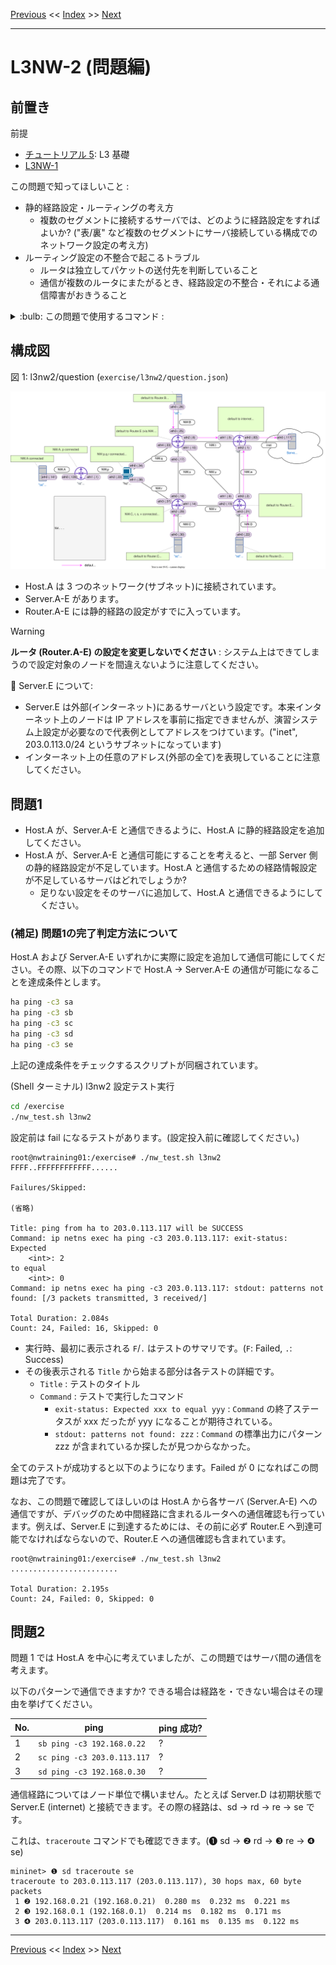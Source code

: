 <!-- HEADER -->
[Previous](../l3nw1/answer.md) << [Index](../index.md) >> [Next](../l3nw2/answer.md)

---
<!-- /HEADER -->

# L3NW-2 (問題編)

## 前置き

前提

- [チュートリアル 5](../tutorial5/scenario.md): L3 基礎
- [L3NW-1](../l3nw1/question.md)

この問題で知ってほしいこと :

- 静的経路設定・ルーティングの考え方
  * 複数のセグメントに接続するサーバでは、どのように経路設定をすればよいか? ("表/裏" など複数のセグメントにサーバ接続している構成でのネットワーク設定の考え方)
- ルーティング設定の不整合で起こるトラブル
  * ルータは独立してパケットの送付先を判断していること
  * 通信が複数のルータにまたがるとき、経路設定の不整合・それによる通信障害がおきうること

<details>

<summary>:bulb: この問題で使用するコマンド :</summary>

* インタフェースの一覧表示・設定確認
  * IP アドレス一の確認
    * `ip addr show [dev インタフェース名]`
* ルーティングテーブルの確認
  * `ip route`
* L3 通信経路の確認
  * `traceroute 宛先IPアドレス`
* L3 の通信確認
  * `ping 宛先IPアドレス` (オプション `-c N` は送信するパケット数を指定します。)
* ルーティングテーブルの操作 (静的経路の追加・削除)
  * `ip route add 宛先ネットワーク via 中継先ルータ(nexthop)IPアドレス`
  * `ip route del 宛先ネットワーク`
  * デフォルトルートを設定する場合、宛先ネットワークアドレスとして `default` キーワードが使用可能 (例: `ip route add default via ...`)
* パケットキャプチャ (必要に応じて)
  * `tcpdump -l [-i インタフェース名]` : オプション `-l` がないとリアルタイムに表示されません。

</details>

## 構成図

図 1: l3nw2/question (`exercise/l3nw2/question.json`)

![Topology](topology.drawio.svg)

* Host.A は 3 つのネットワーク(サブネット)に接続されています。
* Server.A-E があります。
* Router.A-E には静的経路の設定がすでに入っています。

> [!WARNING]
> **ルータ (Router.A-E) の設定を変更しないでください** : システム上はできてしまうので設定対象のノードを間違えないように注意してください。

:customs: Server.E について:

* Server.E は外部(インターネット)にあるサーバという設定です。本来インターネット上のノードは IP アドレスを事前に指定できませんが、演習システム上設定が必要なので代表例としてアドレスをつけています。("inet", 203.0.113.0/24 というサブネットになっています)
* インターネット上の任意のアドレス(外部の全て)を表現していることに注意してください。

## 問題1

* Host.A が、Server.A-E と通信できるように、Host.A に静的経路設定を追加してください。
* Host.A が、Server.A-E と通信可能にすることを考えると、一部 Server 側の静的経路設定が不足しています。Host.A と通信するための経路情報設定が不足しているサーバはどれでしょうか?
  * 足りない設定をそのサーバに追加して、Host.A と通信できるようにしてください。

### (補足) 問題1の完了判定方法について

Host.A および Server.A-E いずれかに実際に設定を追加して通信可能にしてください。その際、以下のコマンドで Host.A → Server.A-E の通信が可能になることを達成条件とします。

```sh
ha ping -c3 sa
ha ping -c3 sb
ha ping -c3 sc
ha ping -c3 sd
ha ping -c3 se
```

上記の達成条件をチェックするスクリプトが同梱されています。

(Shell ターミナル) l3nw2 設定テスト実行

```sh
cd /exercise
./nw_test.sh l3nw2
```

設定前は fail になるテストがあります。(設定投入前に確認してください。)

```text
root@nwtraining01:/exercise# ./nw_test.sh l3nw2
FFFF..FFFFFFFFFFFF......

Failures/Skipped:

(省略)

Title: ping from ha to 203.0.113.117 will be SUCCESS
Command: ip netns exec ha ping -c3 203.0.113.117: exit-status:
Expected
    <int>: 2
to equal
    <int>: 0
Command: ip netns exec ha ping -c3 203.0.113.117: stdout: patterns not found: [/3 packets transmitted, 3 received/]

Total Duration: 2.084s
Count: 24, Failed: 16, Skipped: 0
```

* 実行時、最初に表示される `F`/`.` はテストのサマリです。(`F`: Failed, `.`: Success)
* その後表示される `Title` から始まる部分は各テストの詳細です。
  * `Title` : テストのタイトル
  * `Command` : テストで実行したコマンド
    * `exit-status: Expected xxx to equal yyy` : `Command` の終了ステータスが xxx だったが yyy になることが期待されている。
    * `stdout: patterns not found: zzz` : `Command` の標準出力にパターン zzz が含まれているか探したが見つからなかった。

全てのテストが成功すると以下のようになります。Failed が 0 になればこの問題は完了です。

なお、この問題で確認してほしいのは Host.A から各サーバ (Server.A-E) への通信ですが、デバッグのため中間経路に含まれるルータへの通信確認も行っています。例えば、Server.E に到達するためには、その前に必ず Router.E へ到達可能でなければならないので、Router.E への通信確認も含まれています。

```text
root@nwtraining01:/exercise# ./nw_test.sh l3nw2
........................

Total Duration: 2.195s
Count: 24, Failed: 0, Skipped: 0
```

## 問題2

問題 1 では Host.A を中心に考えていましたが、この問題ではサーバ間の通信を考えます。

以下のパターンで通信できますか? できる場合は経路を・できない場合はその理由を挙げてください。

|No.| ping                        | ping 成功? |
|---|-----------------------------|------------|
| 1 | `sb ping -c3 192.168.0.22`  | ? |
| 2 | `sc ping -c3 203.0.113.117` | ? |
| 3 | `sd ping -c3 192.168.0.30`  | ? |

通信経路についてはノード単位で構いません。たとえば Server.D は初期状態で Server.E (internet) と接続できます。その際の経路は、sd → rd → re → se です。

これは、`traceroute` コマンドでも確認できます。(❶ sd → ❷ rd → ❸ re → ❹ se)

```text
mininet> ❶ sd traceroute se
traceroute to 203.0.113.117 (203.0.113.117), 30 hops max, 60 byte packets
 1 ❷ 192.168.0.21 (192.168.0.21)  0.280 ms  0.232 ms  0.221 ms
 2 ❸ 192.168.0.1 (192.168.0.1)  0.214 ms  0.182 ms  0.171 ms
 3 ❹ 203.0.113.117 (203.0.113.117)  0.161 ms  0.135 ms  0.122 ms
```

<!-- FOOTER -->

---

[Previous](../l3nw1/answer.md) << [Index](../index.md) >> [Next](../l3nw2/answer.md)
<!-- /FOOTER -->
